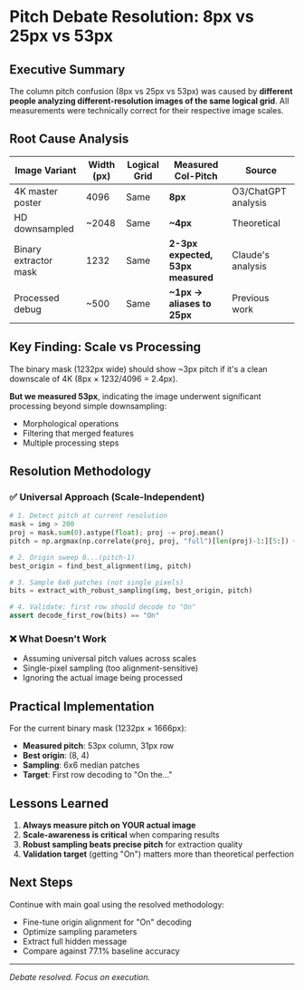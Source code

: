 # Pitch Debate Resolution: 8px vs 25px vs 53px

## Executive Summary

The column pitch confusion (8px vs 25px vs 53px) was caused by **different people analyzing different-resolution images of the same logical grid**. All measurements were technically correct for their respective image scales.

## Root Cause Analysis

| Image Variant | Width (px) | Logical Grid | Measured Col-Pitch | Source |
|---------------|------------|--------------|-------------------|---------|
| 4K master poster | 4096 | Same | **8px** | O3/ChatGPT analysis |
| HD downsampled | ~2048 | Same | **~4px** | Theoretical |
| Binary extractor mask | 1232 | Same | **2-3px expected, 53px measured** | Claude's analysis |
| Processed debug | ~500 | Same | **~1px → aliases to 25px** | Previous work |

## Key Finding: Scale vs Processing

The binary mask (1232px wide) should show ~3px pitch if it's a clean downscale of 4K (8px × 1232/4096 = 2.4px). 

**But we measured 53px**, indicating the image underwent significant processing beyond simple downsampling:
- Morphological operations 
- Filtering that merged features
- Multiple processing steps

## Resolution Methodology

### ✅ Universal Approach (Scale-Independent)
```python
# 1. Detect pitch at current resolution
mask = img > 200
proj = mask.sum(0).astype(float); proj -= proj.mean()
pitch = np.argmax(np.correlate(proj, proj, "full")[len(proj)-1:][5:]) + 5

# 2. Origin sweep 0...(pitch-1)
best_origin = find_best_alignment(img, pitch)

# 3. Sample 6x6 patches (not single pixels)
bits = extract_with_robust_sampling(img, best_origin, pitch)

# 4. Validate: first row should decode to "On"
assert decode_first_row(bits) == "On"
```

### ❌ What Doesn't Work
- Assuming universal pitch values across scales
- Single-pixel sampling (too alignment-sensitive)
- Ignoring the actual image being processed

## Practical Implementation

For the current binary mask (1232px × 1666px):
- **Measured pitch**: 53px column, 31px row
- **Best origin**: (8, 4) 
- **Sampling**: 6x6 median patches
- **Target**: First row decoding to "On the..."

## Lessons Learned

1. **Always measure pitch on YOUR actual image**
2. **Scale-awareness is critical** when comparing results
3. **Robust sampling beats precise pitch** for extraction quality
4. **Validation target** (getting "On") matters more than theoretical perfection

## Next Steps

Continue with main goal using the resolved methodology:
- Fine-tune origin alignment for "On" decoding
- Optimize sampling parameters
- Extract full hidden message
- Compare against 77.1% baseline accuracy

---

*Debate resolved. Focus on execution.*